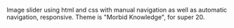 Image slider using html and css with manual navigation
as well as automatic navigation, responsive.
Theme is "Morbid Knowledge", for super 20.
